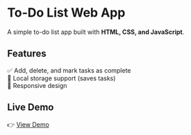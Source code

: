 # To-Do List Web App

A simple to-do list app built with **HTML, CSS, and JavaScript**.

## Features
✅ Add, delete, and mark tasks as complete  
📂 Local storage support (saves tasks)  
🎨 Responsive design  

## Live Demo
👉 [View Demo](https://bhavikd127.github.io/todo-list)  
